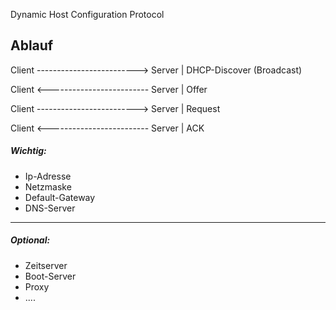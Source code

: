 Dynamic Host Configuration Protocol

## Ablauf

Client -------------------------> Server
						|
				DHCP-Discover (Broadcast)

Client <------------------------- Server
						|
					Offer

Client -------------------------> Server
						|
					Request

Client <------------------------- Server
						|
					ACK


##### Wichtig:
* Ip-Adresse
* Netzmaske
* Default-Gateway
* DNS-Server
-------------
##### Optional:
* Zeitserver
* Boot-Server
* Proxy
* ....